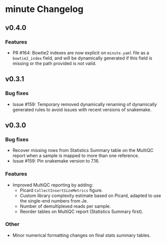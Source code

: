 # minute Changelog

## v0.4.0

### Features

* PR #164: Bowtie2 indexes are now explicit on `minute.yaml` file as a
`bowtie2_index` field, and will be dynamically generated if this field is
missing or the path provided is not valid.

## v0.3.1

### Bug fixes

* Issue #159: Temporary removed dynamically renaming of dynamically generated
rules to avoid issues with recent versions of snakemake.

## v0.3.0

### Bug fixes

* Recover missing rows from Statistics Summary table on the MultiQC report when
a sample is mapped to more than one reference.
* Issue #159: Pin snakemake version to 7.16. 

### Features

* Improved MultiQC reporting by adding:
	- Picard `CollectInsertSizeMetrics` figure.
	- Custom library complexity estimate based on Picard, adapted to use the
	single-end numbers from Je.
	- Number of demultiplexed reads per sample.
	- Reorder tables on MultiQC report (Statistics Summary first).

### Other

* Minor numerical formatting changes on final stats summary tables.
